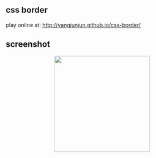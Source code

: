 ## css border 

play online at: http://yangjunjun.github.io/css-border/

## screenshot

<p align="center">
  <img width="250" src="https://raw.githubusercontent.com/yangjunjun/css-border/master/screenshot.png">
</p>

